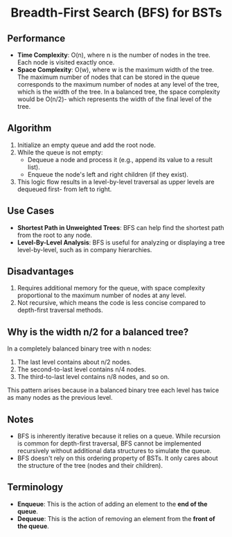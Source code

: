 <h1 align="center">Breadth-First Search (BFS) for BSTs</h1>

## Performance
- **Time Complexity**: O(n), where n is the number of nodes in the tree. Each node is visited exactly once.
- **Space Complexity**: O(w), where w is the maximum width of the tree. The maximum number of nodes that can be stored in the queue corresponds to the maximum number of nodes at any level of the tree, which is the width of the tree. In a balanced tree, the space complexity would be O(n/2)- which represents the width of the final level of the tree.

## Algorithm
1. Initialize an empty queue and add the root node.
2. While the queue is not empty:
   - Dequeue a node and process it (e.g., append its value to a result list).
   - Enqueue the node's left and right children (if they exist).
3. This logic flow results in a level-by-level traversal as upper levels are dequeued first- from left to right.

## Use Cases
- **Shortest Path in Unweighted Trees**: BFS can help find the shortest path from the root to any node.
- **Level-By-Level Analysis**: BFS is useful for analyzing or displaying a tree level-by-level, such as in company hierarchies.

## Disadvantages
1. Requires additional memory for the queue, with space complexity proportional to the maximum number of nodes at any level.
2. Not recursive, which means the code is less concise compared to depth-first traversal methods.

## Why is the width n/2 for a balanced tree?
In a completely balanced binary tree with n nodes:

1. The last level contains about n/2 nodes.
2. The second-to-last level contains n/4 nodes.
3. The third-to-last level contains n/8 nodes, and so on.

This pattern arises because in a balanced binary tree each level has twice as many nodes as the previous level.

## Notes
- BFS is inherently iterative because it relies on a queue. While recursion is common for depth-first traversal, BFS cannot be implemented recursively without additional data structures to simulate the queue.
- BFS doesn't rely on this ordering property of BSTs. It only cares about the structure of the tree (nodes and their children).

## Terminology
- **Enqueue**: This is the action of adding an element to the **end of the queue**.
- **Dequeue**: This is the action of removing an element from the **front of the queue**.